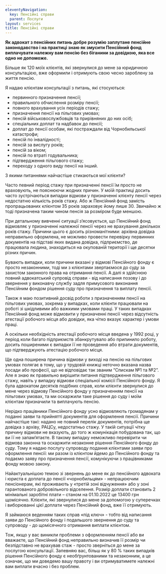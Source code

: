 ```yaml
---
eleventyNavigation:
  key: Пенсійні справи
  parent: Послуги
layout: services
title: Пенсійні справи
---
```


**Як адвокат з пенсійних питань добре розумію заплутане пенсійне законодавство і на практиці знаю як змусити Пенсійний фонд виплачувати належну вам пенсію без біганини за довідкою, яка все одно не допоможе.**

Більше як 120 моїх клієнтів, які звернулися до мене за юридичною консультацією, вже оформили і отримують свою чесно зароблену за життя пенсію.

Я надаю клієнтам консультації з питань, які стосуються:

- первинного призначення пенсії;
- правильного обчислення розміру пенсії;
- повного врахування усіх періодів стажу;
- призначення пенсії на пільгових умовах;
- пенсій військовослужбовців та прирівняних до них осіб;
- спеціальних доплат та надбавок до пенсії;
- доплат до пенсії особам, які постраждали від Чорнобильської катастрофи;
- пенсій по інвалідності;
- пенсій за вислугу років;
- пенсій за віком;
- пенсій по втраті годувальника;
- підтвердження пільгового стажу;
- переходу з одного виду пенсії на інший.

З якими питаннями найчастіше стикаються мої клієнти?

Часто певний період стажу при призначенні пенсії їм просто не враховують, не пояснюючи жодних причин. У моїй практиці досить часто зустрічаються випадки відмови у призначенні клієнту пенсії через недостатню кількість років стажу. Або ж Пенсійний фонд замість пропрацьованих клієнтом 35 років зараховує йому лише 30. Звичайно ж тоді призначена таким чином пенсія за розміром буде меншою.

При детальному вивченні ситуації з’ясовується, що Пенсійний фонд відмовляє у призначенні належної пенсії через не врахування декількох років стажу.
Причини цього є досить різноманітними: архівна довідка неправильно оформлена, не можливо провести перевірку первинних документів на підставі яких видана довідка, підприємство, де працювала людина, знаходиться на окупованій території і ще десятки різних причин.

Бувають випадки, коли причини вказані у відмові Пенсійного фонду є просто незаконними, тоді ми з клієнтами звертаємося до суду за захистом законного права на отримання пенсії. А далі я здійснюю повний адвокатський супровід справи - від написання позову і до звернення у виконавчу службу задля примусового виконання Пенсійним фондом рішення суду про призначення та виплату пенсії.

Також я маю позитивний досвід роботи з призначенням пенсії на пільгових умовах, зокрема у випадках, коли клієнти працювали на роботі зі шкідливими або важкими умовами праці. У таких випадках Пенсійний фонд може відмовити у призначенні пенсії через відсутність атестації робочого місця або довідки, яка чітко вказує характер і умови праці.

А оскільки необхідність атестації робочого місця введена у 1992 році, у період коли багато підприємств збанкрутувало або припинило роботу, досить поширеними є випадки її не проведення або втрати документів, що підтверджують атестацію робочого місця.

Ще одна поширена причина відмови у виході на пенсію на пільгових умовах полягає в тому, що у трудовій книжці неточно вказана назва посади або професії, що не відповідає так званим “Спискам №1 та №2”. Але я знаю як правильно вирішити питання підтвердження пільгового стажу, навіть у випадку відмови спеціальної комісії Пенсійного фонду. Я була адвокатом десятків подібних справ, коли клієнти звернулися до мене через відмову Пенсійного фонду у призначенням пенсії на пільгових умовах, та ми оскаржили таке рішення до суду і моїм клієнтам призначили та виплачують пенсію.

Нерідко працівники Пенсійного фонду усно відмовляють громадянам у поданні заяви та прийнятті документів для оформлення пенсії. Причини найчастіше такі: надано не повний перелік документів, потрібна ще довідка з архіву, РАЦСу, недостатньо стажу. У такій ситуації чітку причину відмови не вказують, до того ж комунікація побудована так, що ви її не запам’ятаєте. В такому випадку неможливо перевірити чи відмова законна та оскаржити незаконне рішення Пенсійного фонду до суду. Тому я надаю послугу супроводу подання клієнтами заяви про оформлення пенсії: ми разом із клієнтом йдемо до Пенсійного фонду та подаємо заяву про призначення пенсії, комунікуючи з працівниками фонду мовою закону.

Найактуальнішою темою зі звернень до мене як до пенсійного адвоката і юриста є доплата до пенсії «чорнобильцям» - непрацюючим пенсіонерам, які проживають у «третій зоні відчуження» або у зоні гарантованого добровільного відселення. Розмір доплати становить 2 мінімальні заробітні плати – станом на 01.10.2022 це 13400 грн щомісячно. Клієнти, які звернулися до мене за допомогою у суперечках і виборюванні цієї доплати через Пенсійний фонд, вже її отримують.

Я займаюся веденням таких справ «під ключ» - тобто від написання заяви до Пенсійного фонду і подальшого звернення до суду та супроводу - до щомісячного отримання виплати клієнтом.

Тож, якщо у вас виникли проблеми з оформленням пенсії або ви вважаєте, що Пенсійний фонд неправильно визначив її розмір чи безпідставно не врахував стаж - просто зверніться до мене за послугою консультації. Запевняю вас, більш як у 80 % таких випадків рішення Пенсійного фонду є необґрунтованими та незаконним, а це означає, що ми доведемо вашу правоту і ви отримуватимете належні вам виплати вчасно і без проблем.
